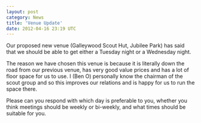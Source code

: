 ```yaml
---
layout: post
category: News
title: 'Venue Update'
date: 2012-04-16 23:19 UTC
---
```


Our proposed new venue (Galleywood Scout Hut, Jubilee Park) has said that we should be able to get either a Tuesday night or a Wednesday night.

<!--break-->

The reason we have chosen this venue is because it is literally down the road from our previous venue, has very good value prices and has a lot of floor space for us to use. I (Ben O) personally know the chairman of the scout group and so this improves our relations and is happy for us to run the space there.

Please can you respond with which day is preferable to you, whether you think meetings should be weekly or bi-weekly, and what times should be suitable for you.
